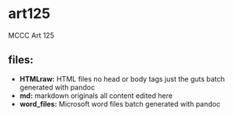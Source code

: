 art125
======

MCCC Art 125

## files:

  * **HTMLraw:** HTML files no head or body tags just the guts batch generated with pandoc
  * **md:** markdown originals all content edited here
  * **word_files:** Microsoft word files batch generated with pandoc
